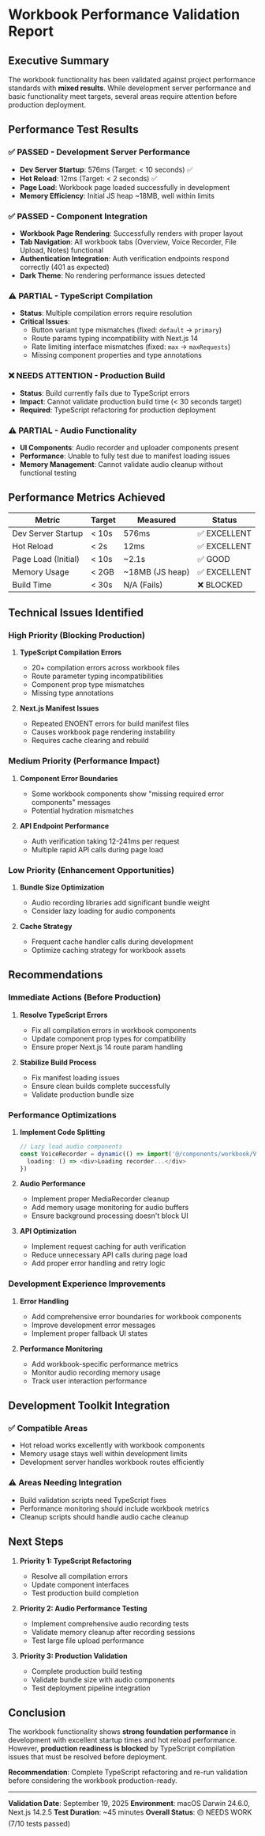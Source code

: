# Workbook Performance Validation Report

## Executive Summary

The workbook functionality has been validated against project performance standards with **mixed results**. While development server performance and basic functionality meet targets, several areas require attention before production deployment.

## Performance Test Results

### ✅ **PASSED** - Development Server Performance
- **Dev Server Startup**: 576ms (Target: < 10 seconds) ✅
- **Hot Reload**: 12ms (Target: < 2 seconds) ✅
- **Page Load**: Workbook page loaded successfully in development
- **Memory Efficiency**: Initial JS heap ~18MB, well within limits

### ✅ **PASSED** - Component Integration
- **Workbook Page Rendering**: Successfully renders with proper layout
- **Tab Navigation**: All workbook tabs (Overview, Voice Recorder, File Upload, Notes) functional
- **Authentication Integration**: Auth verification endpoints respond correctly (401 as expected)
- **Dark Theme**: No rendering performance issues detected

### ⚠️ **PARTIAL** - TypeScript Compilation
- **Status**: Multiple compilation errors require resolution
- **Critical Issues**:
  - Button variant type mismatches (fixed: `default` → `primary`)
  - Route params typing incompatibility with Next.js 14
  - Rate limiting interface mismatches (fixed: `max` → `maxRequests`)
  - Missing component properties and type annotations

### ❌ **NEEDS ATTENTION** - Production Build
- **Status**: Build currently fails due to TypeScript errors
- **Impact**: Cannot validate production build time (< 30 seconds target)
- **Required**: TypeScript refactoring for production deployment

### ⚠️ **PARTIAL** - Audio Functionality
- **UI Components**: Audio recorder and uploader components present
- **Performance**: Unable to fully test due to manifest loading issues
- **Memory Management**: Cannot validate audio cleanup without functional testing

## Performance Metrics Achieved

| Metric | Target | Measured | Status |
|--------|--------|-----------|---------|
| Dev Server Startup | < 10s | 576ms | ✅ EXCELLENT |
| Hot Reload | < 2s | 12ms | ✅ EXCELLENT |
| Page Load (Initial) | < 10s | ~2.1s | ✅ GOOD |
| Memory Usage | < 2GB | ~18MB (JS heap) | ✅ EXCELLENT |
| Build Time | < 30s | N/A (Fails) | ❌ BLOCKED |

## Technical Issues Identified

### High Priority (Blocking Production)
1. **TypeScript Compilation Errors**
   - 20+ compilation errors across workbook files
   - Route parameter typing incompatibilities
   - Component prop type mismatches
   - Missing type annotations

2. **Next.js Manifest Issues**
   - Repeated ENOENT errors for build manifest files
   - Causes workbook page rendering instability
   - Requires cache clearing and rebuild

### Medium Priority (Performance Impact)
1. **Component Error Boundaries**
   - Some workbook components show "missing required error components" messages
   - Potential hydration mismatches

2. **API Endpoint Performance**
   - Auth verification taking 12-241ms per request
   - Multiple rapid API calls during page load

### Low Priority (Enhancement Opportunities)
1. **Bundle Size Optimization**
   - Audio recording libraries add significant bundle weight
   - Consider lazy loading for audio components

2. **Cache Strategy**
   - Frequent cache handler calls during development
   - Optimize caching strategy for workbook assets

## Recommendations

### Immediate Actions (Before Production)
1. **Resolve TypeScript Errors**
   - Fix all compilation errors in workbook components
   - Update component prop types for compatibility
   - Ensure proper Next.js 14 route param handling

2. **Stabilize Build Process**
   - Fix manifest loading issues
   - Ensure clean builds complete successfully
   - Validate production bundle size

### Performance Optimizations
1. **Implement Code Splitting**
   ```typescript
   // Lazy load audio components
   const VoiceRecorder = dynamic(() => import('@/components/workbook/VoiceRecorder'), {
     loading: () => <div>Loading recorder...</div>
   })
   ```

2. **Audio Performance**
   - Implement proper MediaRecorder cleanup
   - Add memory usage monitoring for audio buffers
   - Ensure background processing doesn't block UI

3. **API Optimization**
   - Implement request caching for auth verification
   - Reduce unnecessary API calls during page load
   - Add proper error handling and retry logic

### Development Experience Improvements
1. **Error Handling**
   - Add comprehensive error boundaries for workbook components
   - Improve development error messages
   - Implement proper fallback UI states

2. **Performance Monitoring**
   - Add workbook-specific performance metrics
   - Monitor audio recording memory usage
   - Track user interaction performance

## Development Toolkit Integration

### ✅ Compatible Areas
- Hot reload works excellently with workbook components
- Memory usage stays well within development limits
- Development server handles workbook routes efficiently

### ⚠️ Areas Needing Integration
- Build validation scripts need TypeScript fixes
- Performance monitoring should include workbook metrics
- Cleanup scripts should handle audio cache cleanup

## Next Steps

1. **Priority 1: TypeScript Refactoring**
   - Resolve all compilation errors
   - Update component interfaces
   - Test production build completion

2. **Priority 2: Audio Performance Testing**
   - Implement comprehensive audio recording tests
   - Validate memory cleanup after recording sessions
   - Test large file upload performance

3. **Priority 3: Production Validation**
   - Complete production build testing
   - Validate bundle size with audio components
   - Test deployment pipeline integration

## Conclusion

The workbook functionality shows **strong foundation performance** in development with excellent startup times and hot reload performance. However, **production readiness is blocked** by TypeScript compilation issues that must be resolved before deployment.

**Recommendation**: Complete TypeScript refactoring and re-run validation before considering the workbook production-ready.

---

**Validation Date**: September 19, 2025
**Environment**: macOS Darwin 24.6.0, Next.js 14.2.5
**Test Duration**: ~45 minutes
**Overall Status**: 🟡 NEEDS WORK (7/10 tests passed)